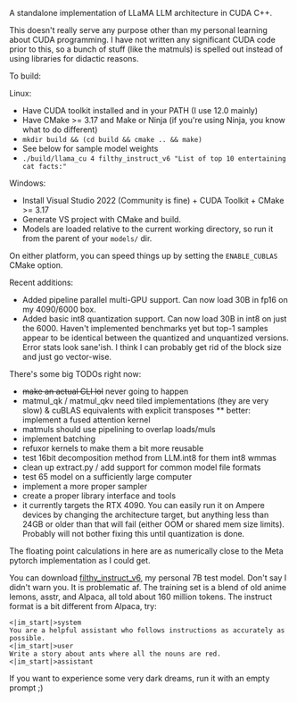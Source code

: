A standalone implementation of LLaMA LLM architecture in CUDA C++.

This doesn't really serve any purpose other than my personal learning about CUDA programming. I have not written any significant CUDA code prior to this, so a bunch of stuff (like the matmuls) is spelled out instead of using libraries for didactic reasons.

To build:

Linux:

* Have CUDA toolkit installed and in your PATH (I use 12.0 mainly)
* Have CMake >= 3.17 and Make or Ninja (if you're using Ninja, you know what to do different)
* `mkdir build && (cd build && cmake .. && make)`
* See below for sample model weights
* `./build/llama_cu 4 filthy_instruct_v6 "List of top 10 entertaining cat facts:"`

Windows:

* Install Visual Studio 2022 (Community is fine) + CUDA Toolkit + CMake >= 3.17
* Generate VS project with CMake and build.
* Models are loaded relative to the current working directory, so run it from the parent of your `models/` dir.

On either platform, you can speed things up by setting the `ENABLE_CUBLAS` CMake option.

Recent additions:

* Added pipeline parallel multi-GPU support. Can now load 30B in fp16 on my 4090/6000 box.
* Added basic int8 quantization support. Can now load 30B in int8 on just the 6000. Haven't implemented benchmarks yet but top-1 samples appear to be identical between the quantized and unquantized versions. Error stats look sane'ish. I think I can probably get rid of the block size and just go vector-wise.

There's some big TODOs right now:

* ~~make an actual CLI lol~~ never going to happen
* matmul_qk / matmul_qkv need tiled implementations (they are very slow) & cuBLAS equivalents with explicit transposes
** better: implement a fused attention kernel
* matmuls should use pipelining to overlap loads/muls
* implement batching
* refuxor kernels to make them a bit more reusable
* test 16bit decomposition method from LLM.int8 for them int8 wmmas
* clean up extract.py / add support for common model file formats
* test 65 model on a sufficiently large computer
* implement a more proper sampler
* create a proper library interface and tools
* it currently targets the RTX 4090. You can easily run it on Ampere devices by changing the architecture target, but anything less than 24GB or older than that will fail (either OOM or shared mem size limits). Probably will not bother fixing this until quantization is done.

The floating point calculations in here are as numerically close to the Meta pytorch implementation as I could get.

You can download [filthy_instruct_v6](https://f000.backblazeb2.com/file/unaligned-ai/filthy_instruct_v6_extracted.tar), my personal 7B test model. Don't say I didn't warn you. It is problematic af. The training set is a blend of old anime lemons, asstr, and Alpaca, all told about 160 million tokens. The instruct format is a bit different from Alpaca, try:

```
<|im_start|>system
You are a helpful assistant who follows instructions as accurately as possible.
<|im_start|>user
Write a story about ants where all the nouns are red.
<|im_start|>assistant
```

If you want to experience some very dark dreams, run it with an empty prompt ;)
